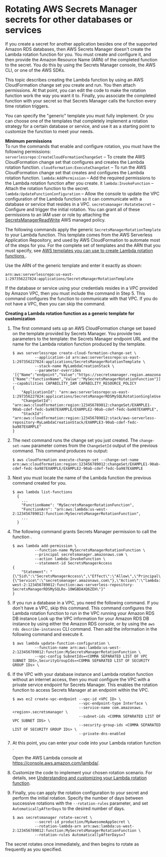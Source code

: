 # Rotating AWS Secrets Manager secrets for other databases or services<a name="rotating-secrets-create-generic-template"></a>

If you create a secret for another application besides one of the supported Amazon RDS databases, then AWS Secrets Manager doesn't create the Lambda rotation function for you\. You must create and configure it, and then provide the Amazon Resource Name \(ARN\) of the completed function to the secret\. You do this by using the Secrets Manager console, the AWS CLI, or one of the AWS SDKs\.

This topic describes creating the Lambda function by using an AWS CloudFormation change set you create and run\. You then attach permissions\. At that point, you can edit the code to make the rotation function work the way you want it to\. Finally, you associate the completed function with your secret so that Secrets Manager calls the function every time rotation triggers\.

You can specify the "generic" template you must fully implement\. Or you can choose one of the templates that completely implement a rotation strategy for a certain database or service, and use it as a starting point to customize the function to meet your needs\. 

**Minimum permissions**  
To run the commands that enable and configure rotation, you must have the following permissions:  
`serverlessrepo:CreateCloudFormationChangeSet` – To create the AWS CloudFormation change set that configures and creates the Lambda rotation function\.
`cloudformation:ExecuteChangeSet` – To run the AWS CloudFormation change set that creates and configures the Lambda rotation function\.
`lambda:AddPermission` – Add the required permissions to the Lambda rotation function after you create\. it
`lambda:InvokeFunction` – Attach the rotation function to the secret\.
`lambda:UpdateFunctionConfiguration` – Allow the console to update the VPC configuration of the Lambda function so it can communicate with a database or service that resides in a VPC\.
`secretsmanager:RotateSecret` – Configure and trigger the initial rotation\.
You can grant all of these permissions to an IAM user or role by attaching the [SecretsManagerReadWrite](https://console.aws.amazon.com/iam/home#/policies/arn:aws:iam::aws:policy/SecretsManagerReadWrite) AWS managed policy\. 

The following commands apply the generic `SecretsManagerRotationTemplate` to your Lambda function\. This template comes from the AWS Serverless Application Repository, and used by AWS CloudFormation to automate most of the steps for you\. For the complete set of templates and the ARN that you must specify, see [AWS templates you can use to create Lambda rotation functions ](reference_available-rotation-templates.md)\. 

Use the ARN of the generic template and enter it exactly as shown:

```
arn:aws:serverlessrepo:us-east-1:297356227824:applications/SecretsManagerRotationTemplate
```

If the database or service using your credentials resides in a VPC provided by Amazon VPC, then you must include the command in Step 5\. This command configures the function to communicate with that VPC\. If you do not have a VPC, then you can skip the command\.

**Creating a Lambda rotation function as a generic template for customization**

1. The first command sets up an AWS CloudFormation change set based on the template provided by Secrets Manager\. You provide two parameters to the template: the Secrets Manager endpoint URL and the name for the Lambda rotation function produced by the template\.

   ```
   $ aws serverlessrepo create-cloud-formation-change-set \
             --application-id arn:aws:serverlessrepo:us-east-1:297356227824:applications/SecretsManagerRotationTemplate \
             --stack-name MyLambdaCreationStack \
             --parameter-overrides '[{"Name":"endpoint","Value":"https://secretsmanager.region.amazonaws.com"},{"Name":"functionName","Value":"MySecretsManagerRotationFunction"}]' --capabilities CAPABILITY_IAM CAPABILITY_RESOURCE_POLICY
   {
       "ApplicationId": "arn:aws:serverlessrepo:us-east-1:297356227824:applications/SecretsManagerRDSMySQLRotationSingleUser",
       "ChangeSetId": "arn:aws:cloudformation:region:123456789012:changeSet/EXAMPLE1-90ab-cdef-fedc-ba987EXAMPLE/EXAMPLE2-90ab-cdef-fedc-ba987EXAMPLE",
       "StackId": "arn:aws:cloudformation:region:123456789012:stack/aws-serverless-repository-MyLambdaCreationStack/EXAMPLE3-90ab-cdef-fedc-ba987EXAMPLE"
   }
   ```

1. The next command runs the change set you just created\. The `change-set-name` parameter comes from the `ChangeSetId` output of the previous command\. This command produces no output:

   ```
   $ aws cloudformation execute-change-set --change-set-name arn:aws:cloudformation:region:123456789012:changeSet/EXAMPLE1-90ab-cdef-fedc-ba987EXAMPLE/EXAMPLE2-90ab-cdef-fedc-ba987EXAMPLE
   ```

1. Next you must locate the name of the Lambda function the previous command created for you\. 

   ```
   $ aws lambda list-functions
     {
       ...
       "FunctionName": "MySecretsManagerRotationFunction",
       "FunctionArn": "arn:aws:lambda:us-west-2:123456789012:function:MySecretsManagerRotationFunction",
       ...
     }
   ```

1. The following command grants Secrets Manager permission to call the function \.

   ```
   $ aws lambda add-permission \
             --function-name MySecretsManagerRotationFunction \
             --principal secretsmanager.amazonaws.com \
             --action lambda:InvokeFunction \
             --statement-id SecretsManagerAccess
   {
       "Statement": "{\"Sid\":\"SecretsManagerAccess\",\"Effect\":\"Allow\",\"Principal\":{\"Service\":\"secretsmanager.amazonaws.com\"},\"Action\":\"lambda:InvokeFunction\",\"Resource\":\"arn:aws:lambda:us-west-2:123456789012:function:aws-serverless-repository-SecretsManagerRDSMySQLRo-10WGBDAXQ6ZEH\"}"
   }
   ```

1. If you run a database in a VPC, you need the following command\. If you don't have a VPC, skip this command\. This command configures the Lambda rotation function to run in the VPC running your Amazon RDS DB instance Look up the VPC information for your Amazon RDS DB instance by using either the Amazon RDS console, or by using the `aws rds describe-instances` CLI command\. Then add the information in the following command and execute it\.

   ```
   $ aws lambda update-function-configuration \
             --function-name arn:aws:lambda:us-west-2:123456789012:function:MySecretsManagerRotationFunction \
             --vpc-config SubnetIds=<COMMA SEPARATED LIST OF VPC SUBNET IDS>,SecurityGroupIds=<COMMA SEPARATED LIST OF SECURITY GROUP IDs> \
   ```

1. If the VPC with your database instance and Lambda rotation function without an internet access, then you must configure the VPC with a private service endpoint for Secrets Manager\. This enables the rotation function to access Secrets Manager at an endpoint within the VPC\.

   ```
   $ aws ec2 create-vpc-endpoint --vpc-id <VPC ID> \
                                 --vpc-endpoint-type Interface \
                                 --service-name com.amazonaws.<region>.secretsmanager \
                                 --subnet-ids <COMMA SEPARATED LIST OF VPC SUBNET IDS> \
                                 --security-group-ids <COMMA SEPARATED LIST OF SECURITY GROUP IDs> \
                                 --private-dns-enabled
   ```

1. At this point, you can enter your code into your Lambda rotation function \.

   Open the AWS Lambda console at [https://console\.aws\.amazon\.com/lambda/](https://console.aws.amazon.com/lambda/)\.

1. Customize the code to implement your chosen rotation scenario\. For details, see [Understanding and customizing your Lambda rotation function](rotating-secrets-lambda-function-customizing.md)\.

1. Finally, you can apply the rotation configuration to your secret and perform the initial rotation\. Specify the number of days between successive rotations with the `--rotation-rules` parameter, and set `AutomaticallyAfterDays` to the desired number of days\.

   ```
   $ aws secretsmanager rotate-secret \
             --secret-id production/MyAwesomeAppSecret \
             --rotation-lambda-arn arn:aws:lambda:us-west-2:123456789012:function:MySecretsManagerRotationFunction \
             --rotation-rules AutomaticallyAfterDays=7
   ```

The secret rotates once immediately, and then begins to rotate as frequently as you specified\.